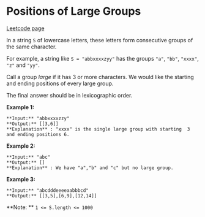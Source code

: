 # Positions of Large Groups
[Leetcode page](https://leetcode.com/problems/positions-of-large-groups/description)

In a string `S` of lowercase letters, these letters form consecutive groups of
the same character.

For example, a string like `S = "abbxxxxzyy"` has the groups `"a"`, `"bb"`,
`"xxxx"`, `"z"` and `"yy"`.

Call a group _large_ if it has 3 or more characters.   We would like the
starting and ending positions of every large group.

The final answer should be in lexicographic order.



**Example 1:**

    
    
    **Input:** "abbxxxxzzy"
    **Output:** [[3,6]]
    **Explanation** : "xxxx" is the single large group with starting  3 and ending positions 6.
    

**Example 2:**

    
    
    **Input:** "abc"
    **Output:** []
    **Explanation** : We have "a","b" and "c" but no large group.
    

**Example 3:**

    
    
    **Input:** "abcdddeeeeaabbbcd"
    **Output:** [[3,5],[6,9],[12,14]]



**Note:  ** `1 <= S.length <= 1000`

